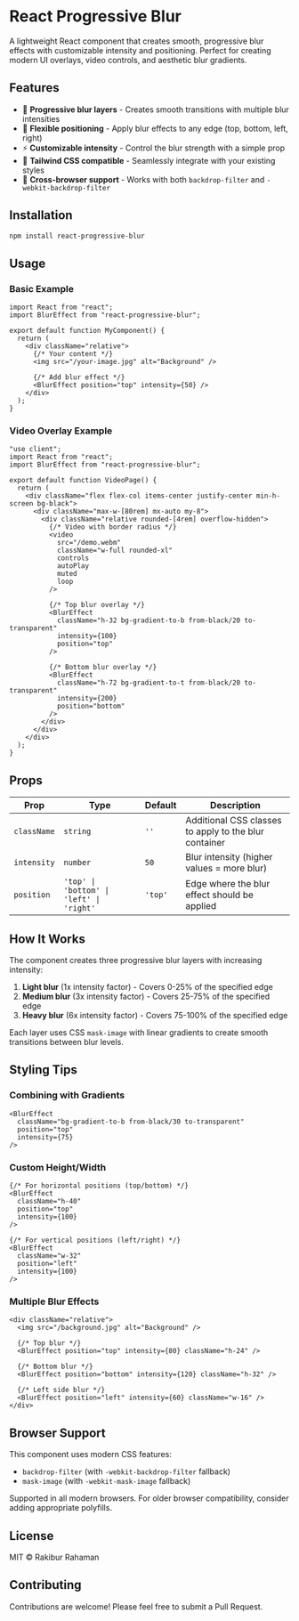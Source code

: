 # React Progressive Blur

A lightweight React component that creates smooth, progressive blur effects with customizable intensity and positioning. Perfect for creating modern UI overlays, video controls, and aesthetic blur gradients.

## Features

- 🎯 **Progressive blur layers** - Creates smooth transitions with multiple blur intensities
- 📍 **Flexible positioning** - Apply blur effects to any edge (top, bottom, left, right)
- ⚡ **Customizable intensity** - Control the blur strength with a simple prop
- 🎨 **Tailwind CSS compatible** - Seamlessly integrate with your existing styles
- 📱 **Cross-browser support** - Works with both `backdrop-filter` and `-webkit-backdrop-filter`

## Installation

```bash
npm install react-progressive-blur
```

## Usage

### Basic Example

```tsx
import React from "react";
import BlurEffect from "react-progressive-blur";

export default function MyComponent() {
  return (
    <div className="relative">
      {/* Your content */}
      <img src="/your-image.jpg" alt="Background" />
      
      {/* Add blur effect */}
      <BlurEffect position="top" intensity={50} />
    </div>
  );
}
```

### Video Overlay Example

```tsx
"use client";
import React from "react";
import BlurEffect from "react-progressive-blur";

export default function VideoPage() {
  return (
    <div className="flex flex-col items-center justify-center min-h-screen bg-black">
      <div className="max-w-[80rem] mx-auto my-8">
        <div className="relative rounded-[4rem] overflow-hidden">
          {/* Video with border radius */}
          <video
            src="/demo.webm"
            className="w-full rounded-xl"
            controls
            autoPlay
            muted
            loop
          />
          
          {/* Top blur overlay */}
          <BlurEffect
            className="h-32 bg-gradient-to-b from-black/20 to-transparent"
            intensity={100}
            position="top"
          />
          
          {/* Bottom blur overlay */}
          <BlurEffect
            className="h-72 bg-gradient-to-t from-black/20 to-transparent"
            intensity={200}
            position="bottom"
          />
        </div>
      </div>
    </div>
  );
}
```

## Props

| Prop | Type | Default | Description |
|------|------|---------|-------------|
| `className` | `string` | `''` | Additional CSS classes to apply to the blur container |
| `intensity` | `number` | `50` | Blur intensity (higher values = more blur) |
| `position` | `'top' \| 'bottom' \| 'left' \| 'right'` | `'top'` | Edge where the blur effect should be applied |

## How It Works

The component creates three progressive blur layers with increasing intensity:

1. **Light blur** (1x intensity factor) - Covers 0-25% of the specified edge
2. **Medium blur** (3x intensity factor) - Covers 25-75% of the specified edge  
3. **Heavy blur** (6x intensity factor) - Covers 75-100% of the specified edge

Each layer uses CSS `mask-image` with linear gradients to create smooth transitions between blur levels.

## Styling Tips

### Combining with Gradients

```tsx
<BlurEffect
  className="bg-gradient-to-b from-black/30 to-transparent"
  position="top"
  intensity={75}
/>
```

### Custom Height/Width

```tsx
{/* For horizontal positions (top/bottom) */}
<BlurEffect
  className="h-40"
  position="top"
  intensity={100}
/>

{/* For vertical positions (left/right) */}
<BlurEffect
  className="w-32"
  position="left"
  intensity={100}
/>
```

### Multiple Blur Effects

```tsx
<div className="relative">
  <img src="/background.jpg" alt="Background" />
  
  {/* Top blur */}
  <BlurEffect position="top" intensity={80} className="h-24" />
  
  {/* Bottom blur */}
  <BlurEffect position="bottom" intensity={120} className="h-32" />
  
  {/* Left side blur */}
  <BlurEffect position="left" intensity={60} className="w-16" />
</div>
```

## Browser Support

This component uses modern CSS features:
- `backdrop-filter` (with `-webkit-backdrop-filter` fallback)
- `mask-image` (with `-webkit-mask-image` fallback)

Supported in all modern browsers. For older browser compatibility, consider adding appropriate polyfills.

## License

MIT © Rakibur Rahaman

## Contributing

Contributions are welcome! Please feel free to submit a Pull Request.